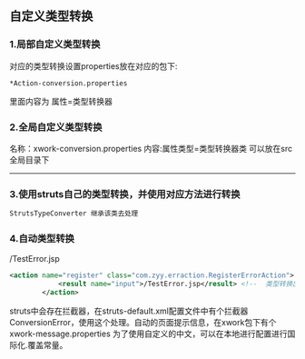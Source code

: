 ## 自定义类型转换
### 1.局部自定义类型转换
对应的类型转换设置properties放在对应的包下:
```
*Action-conversion.properties
```
里面内容为  属性=类型转换器

### 2.全局自定义类型转换
名称：xwork-conversion.properties  内容:属性类型=类型转换器类
可以放在src全局目录下


------------------------------------
### 3.使用struts自己的类型转换，并使用对应方法进行转换
```java
StrutsTypeConverter 继承该类去处理
```

### 4.自动类型转换

<result name="input">/TestError.jsp</result> <!--  类型转换出错之后必须跳回input页面，这个input必须加 -->

```xml
<action name="register" class="com.zyy.erraction.RegisterErrorAction">
			<result name="input">/TestError.jsp</result> <!--  类型转换出错之后必须跳回input页面，这个input必须加 -->
		</action>
```

struts中会存在拦截器，在struts-default.xml配置文件中有个拦截器ConversionError，使用这个处理。自动的页面提示信息，在xwork包下有个xwork-message.properties
为了使用自定义的中文，可以在本地进行配置进行国际化.覆盖常量。
